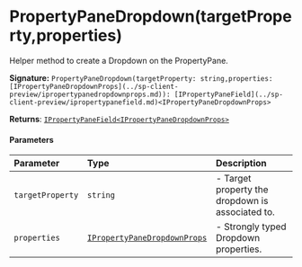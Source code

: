 # PropertyPaneDropdown(targetProperty,properties)

Helper method to create a Dropdown on the PropertyPane.

**Signature:** `PropertyPaneDropdown(targetProperty: string,properties: [IPropertyPaneDropdownProps](../sp-client-preview/ipropertypanedropdownprops.md)): [IPropertyPaneField](../sp-client-preview/ipropertypanefield.md)<IPropertyPaneDropdownProps>`

**Returns**: [`IPropertyPaneField<IPropertyPaneDropdownProps>`](../sp-client-preview/ipropertypanefield.md)



#### Parameters


| Parameter	   | Type    | Description |
|:-------------|:---------------|:------------|
| `targetProperty`    | `string` | - Target property the dropdown is associated to. |
| `properties`    | [`IPropertyPaneDropdownProps`](../sp-client-preview/ipropertypanedropdownprops.md) | - Strongly typed Dropdown properties. |

